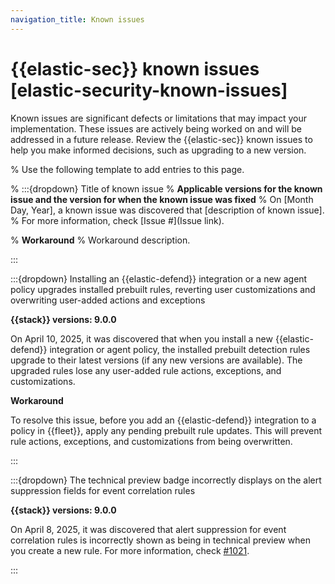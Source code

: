 ```yaml
---
navigation_title: Known issues
---
```


# {{elastic-sec}} known issues [elastic-security-known-issues]
Known issues are significant defects or limitations that may impact your implementation. These issues are actively being worked on and will be addressed in a future release. Review the {{elastic-sec}} known issues to help you make informed decisions, such as upgrading to a new version.

% Use the following template to add entries to this page.

% :::{dropdown} Title of known issue
% **Applicable versions for the known issue and the version for when the known issue was fixed**
% On [Month Day, Year], a known issue was discovered that [description of known issue].
% For more information, check [Issue #](Issue link).

% **Workaround**
% Workaround description.

:::

:::{dropdown} Installing an {{elastic-defend}} integration or a new agent policy upgrades installed prebuilt rules, reverting user customizations and overwriting user-added actions and exceptions

**{{stack}} versions: 9.0.0**

On April 10, 2025, it was discovered that when you install a new {{elastic-defend}} integration or agent policy, the installed prebuilt detection rules upgrade to their latest versions (if any new versions are available). The upgraded rules lose any user-added rule actions, exceptions, and customizations.  

**Workaround**

To resolve this issue, before you add an {{elastic-defend}} integration to a policy in {{fleet}}, apply any pending prebuilt rule updates. This will prevent rule actions, exceptions, and customizations from being overwritten.

:::

:::{dropdown} The technical preview badge incorrectly displays on the alert suppression fields for event correlation rules

**{{stack}} versions: 9.0.0**

On April 8, 2025, it was discovered that alert suppression for event correlation rules is incorrectly shown as being in technical preview when you create a new rule. For more information, check [#1021](https://github.com/elastic/docs-content/issues/1021).

:::
